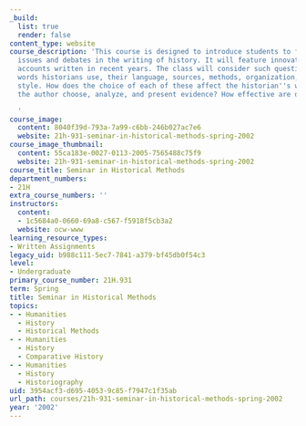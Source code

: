 ```yaml
---
_build:
  list: true
  render: false
content_type: website
course_description: 'This course is designed to introduce students to fundamental
  issues and debates in the writing of history. It will feature innovative historical
  accounts written in recent years. The class will consider such questions as the
  words historians use, their language, sources, methods, organization, framing, and
  style. How does the choice of each of these affect the historian''s work? How does
  the author choose, analyze, and present evidence? How effective are different methodologies?

  '
course_image:
  content: 8040f39d-793a-7a99-c6bb-246b027ac7e6
  website: 21h-931-seminar-in-historical-methods-spring-2002
course_image_thumbnail:
  content: 55ca183e-0027-0113-2005-7565488c75f9
  website: 21h-931-seminar-in-historical-methods-spring-2002
course_title: Seminar in Historical Methods
department_numbers:
- 21H
extra_course_numbers: ''
instructors:
  content:
  - 1c5684a0-0660-69a8-c567-f5918f5cb3a2
  website: ocw-www
learning_resource_types:
- Written Assignments
legacy_uid: b988c111-5ec7-7841-a379-bf45db0f54c3
level:
- Undergraduate
primary_course_number: 21H.931
term: Spring
title: Seminar in Historical Methods
topics:
- - Humanities
  - History
  - Historical Methods
- - Humanities
  - History
  - Comparative History
- - Humanities
  - History
  - Historiography
uid: 3954acf3-d695-4053-9c85-f7947c1f35ab
url_path: courses/21h-931-seminar-in-historical-methods-spring-2002
year: '2002'
---
```

